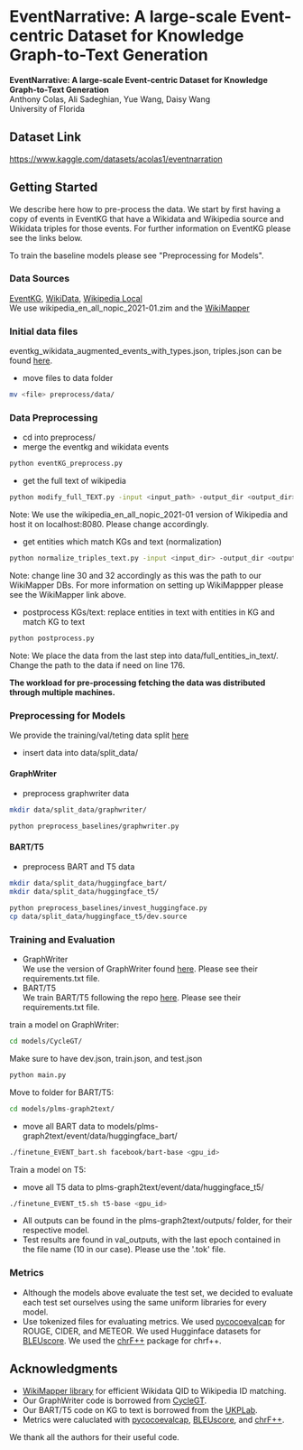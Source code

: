 # EventNarrative: A large-scale Event-centric Dataset for Knowledge Graph-to-Text Generation

**EventNarrative: A large-scale Event-centric Dataset for Knowledge Graph-to-Text Generation** <br>
Anthony Colas, Ali Sadeghian, Yue Wang, Daisy Wang<br>
University of Florida <br>

## Dataset Link
https://www.kaggle.com/datasets/acolas1/eventnarration

## Getting Started
We describe here how to pre-process the data. We start by first having a copy of events in EventKG that have a Wikidata and Wikipedia source and Wikidata triples for those events. For further information on EventKG please see the links below.

To train the baseline models please see "Preprocessing for Models".

### Data Sources
[EventKG](http://eventkg.l3s.uni-hannover.de/),
[WikiData](https://www.wikidata.org/wiki/Wikidata:Database_download),
[Wikipedia Local](https://github.com/ipfs/distributed-wikipedia-mirror)<br>
We use wikipedia_en_all_nopic_2021-01.zim and the [WikiMapper](https://github.com/jcklie/wikimapper)

### Initial data files
eventkg_wikidata_augmented_events_with_types.json, triples.json can be found [here](https://drive.google.com/file/d/1jNiZqIsvD0vXY001zkH5SoqTR2kc-1cq/view?usp=sharing).
- move files to data folder
```bash
mv <file> preprocess/data/
```

### Data Preprocessing
- cd into preprocess/
- merge the eventkg and wikidata events 
```bash
python eventKG_preprocess.py
```

- get the full text of wikipedia
```bash
python modify_full_TEXT.py -input <input_path> -output_dir <output_dir>
```
Note: We use the wikipedia_en_all_nopic_2021-01 version of Wikipedia and host it on localhost:8080. Please change accordingly.

- get entities which match KGs and text (normalization)
```bash
python normalize_triples_text.py -input <input_dir> -output_dir <output_file>
```
Note: change line 30 and 32 accordingly as this was the path to our WikiMapper DBs. For more information on setting up WikiMappper please see the WikiMapper link above.

- postprocess KGs/text: replace entities in text with entities in KG and match KG to text
```bash
python postprocess.py
```
Note: We place the data from the last step into data/full_entities_in_text/. Change the path to the data if need on line 176.

**The workload for pre-processing fetching the data was distributed through multiple machines.**

### Preprocessing for Models
We provide the training/val/teting data split [here](www.kaggle.com/dataset/551460c9e6dc73dfdf5bafa1b8a3ac8217c13b3845a602a68f049d1d08237d47)

- insert data into data/split_data/

#### GraphWriter 
- preprocess graphwriter data
```bash
mkdir data/split_data/graphwriter/
```
```bash
python preprocess_baselines/graphwriter.py
```

#### BART/T5
- preprocess BART and T5 data
```bash
mkdir data/split_data/huggingface_bart/
mkdir data/split_data/huggingface_t5/
```
```bash
python preprocess_baselines/invest_huggingface.py
cp data/split_data/huggingface_t5/dev.source
```
### Training and Evaluation
- GraphWriter<br>
We use the version of GraphWriter found [here](https://github.com/QipengGuo/CycleGT). Please see their requirements.txt file.
- BART/T5<br>
We train BART/T5 following the repo [here](https://github.com/UKPLab/plms-graph2text). Please see their requirements.txt file.

train a model on GraphWriter:
```bash
cd models/CycleGT/
```
Make sure to have dev.json, train.json, and test.json
```bash
python main.py
```

Move to folder for BART/T5:
```bash
cd models/plms-graph2text/
```
- move all BART data to models/plms-graph2text/event/data/huggingface_bart/
```bash
./finetune_EVENT_bart.sh facebook/bart-base <gpu_id>
```

Train a model on T5:
-  move all T5 data to plms-graph2text/event/data/huggingface_t5/
```bash
./finetune_EVENT_t5.sh t5-base <gpu_id>
```

- All outputs can be found in the plms-graph2text/outputs/ folder, for their respective model. 
- Test results are found in val_outputs, with the last epoch contained in the file name (10 in our case). Please use the '.tok' file.


### Metrics
- Although the models above evaluate the test set, we decided to evaluate each test set ourselves using the same uniform libraries for every model.
- Use tokenized files for evaluating metrics.
We used [pycocoevalcap](https://github.com/salaniz/pycocoevalcap) for ROUGE, CIDER, and METEOR.
We used Hugginface datasets for [BLEUscore](https://github.com/huggingface/datasets).
We used the [chrF++](https://github.com/m-popovic/chrF) package for chrf++.

## Acknowledgments
- [WikiMapper library]((https://github.com/m-popovic/chrF)) for efficient Wikidata QID to Wikipedia ID matching.<br>
- Our GraphWriter code is borrowed from [CycleGT](https://github.com/QipengGuo/CycleGT).<br>
- Our BART/T5 code on KG to text is borrowed from the [UKPLab](https://github.com/UKPLab/plms-graph2text).<br>
- Metrics were caluclated with [pycocoevalcap](https://github.com/salaniz/pycocoevalcap), [BLEUscore](https://github.com/huggingface/datasets), and [chrF++](https://github.com/m-popovic/chrF).

We thank all the authors for their useful code.
